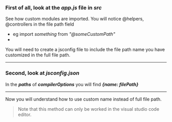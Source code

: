 ### First of all, look at the *app.js* file in *src*

See how custom modules are imported. You will notice @helpers, @controllers in the file path field

- eg import *something* from *"@someCustomPath"*
- 

You will need to create a jsconfig file to include the file path name you have customized in the full file path.

___ 

### Second, look at *jsconfig.json*

In the ***paths*** of ***compilerOptions*** you will find ***{name: filePath}***

___

Now you will understand how to use custom name instead of full file path.

> Note that this method can only be worked in the visual studio code editor.